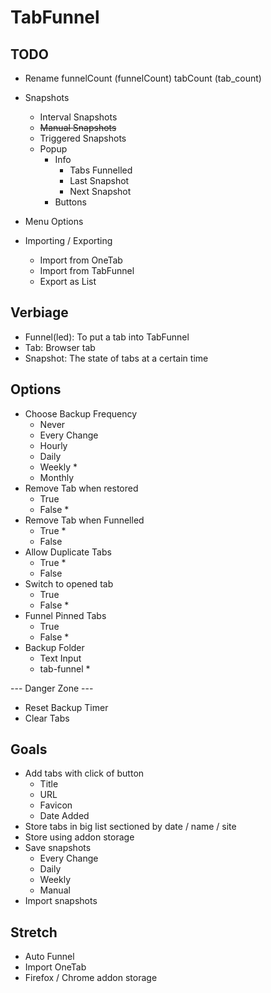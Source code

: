 # TabFunnel

## TODO

- Rename funnelCount (funnelCount) tabCount (tab_count)

- Snapshots
  - Interval Snapshots
  - ~~Manual Snapshots~~
  - Triggered Snapshots
  - Popup
    - Info
      - Tabs Funnelled
      - Last Snapshot
      - Next Snapshot
    - Buttons
- Menu Options
- Importing / Exporting
  - Import from OneTab
  - Import from TabFunnel
  - Export as List

## Verbiage

- Funnel(led): To put a tab into TabFunnel
- Tab: Browser tab
- Snapshot: The state of tabs at a certain time

## Options

- Choose Backup Frequency
  - Never
  - Every Change
  - Hourly
  - Daily
  - Weekly \*
  - Monthly
- Remove Tab when restored
  - True
  - False \*
- Remove Tab when Funnelled
  - True \*
  - False
- Allow Duplicate Tabs
  - True \*
  - False
- Switch to opened tab
  - True
  - False \*
- Funnel Pinned Tabs
  - True
  - False \*
- Backup Folder
  - Text Input
  - tab-funnel \*

--- Danger Zone ---

- Reset Backup Timer
- Clear Tabs

## Goals

- Add tabs with click of button
  - Title
  - URL
  - Favicon
  - Date Added
- Store tabs in big list sectioned by date / name / site
- Store using addon storage
- Save snapshots
  - Every Change
  - Daily
  - Weekly
  - Manual
- Import snapshots

## Stretch

- Auto Funnel
- Import OneTab
- Firefox / Chrome addon storage
